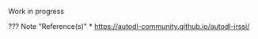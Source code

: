 Work in progress



??? Note "Reference(s)"
    * <https://autodl-community.github.io/autodl-irssi/>

